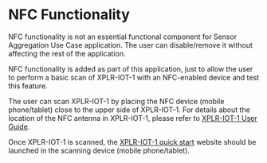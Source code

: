 # NFC Functionality
NFC functionality is not an essential functional component for Sensor Aggregation Use Case application. The user can disable/remove it without affecting the rest of the application.

NFC functionality is added as part of this application, just to allow the user to perform a basic scan of XPLR-IOT-1 with an NFC-enabled device and test this feature.

The user can scan XPLR-IOT-1 by placing the NFC device (mobile phone/tablet) close to the upper side of XPLR-IOT-1. For details about the location of the NFC antenna in XPLR-IOT-1, please refer to [XPLR-IOT-1 User Guide](https://www.u-blox.com/docs/UBX-21035674).

Once XPLR-IOT-1 is scanned, the [XPLR-IOT-1 quick start](https://developer.thingstream.io/guides/iot-communication-as-a-service/hardware/xplr-iot-1-quick-start-guide) website should be launched in the scanning device (mobile phone/tablet).
